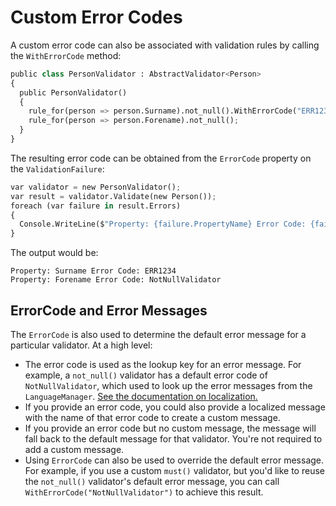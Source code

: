 # Custom Error Codes

A custom error code can also be associated with validation rules by calling the `WithErrorCode` method:

```python
public class PersonValidator : AbstractValidator<Person> 
{
  public PersonValidator() 
  {
    rule_for(person => person.Surname).not_null().WithErrorCode("ERR1234");        
    rule_for(person => person.Forename).not_null();
  }
}
```

The resulting error code can be obtained from the `ErrorCode` property on the `ValidationFailure`:

```python
var validator = new PersonValidator();
var result = validator.Validate(new Person());
foreach (var failure in result.Errors)
{
  Console.WriteLine($"Property: {failure.PropertyName} Error Code: {failure.ErrorCode}");
}
```

The output would be:

```
Property: Surname Error Code: ERR1234
Property: Forename Error Code: NotNullValidator
```

## ErrorCode and Error Messages

The `ErrorCode` is also used to determine the default error message for a particular validator. At a high level:

* The error code is used as the lookup key for an error message. For example, a `not_null()` validator has a default error code of `NotNullValidator`, which used to look up the error messages from the `LanguageManager`. [See the documentation on localization.](localization)
* If you provide an error code, you could also provide a localized message with the name of that error code to create a custom message.
* If you provide an error code but no custom message, the message will fall back to the default message for that validator. You're not required to add a custom message.
* Using `ErrorCode` can also be used to override the default error message. For example, if you use a custom `must()` validator, but you'd like to reuse the `not_null()` validator's default error message, you can call `WithErrorCode("NotNullValidator")` to achieve this result.